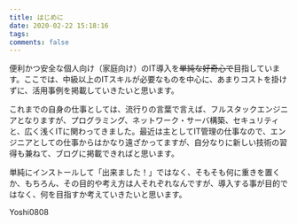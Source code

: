 ```yaml
---
title: はじめに
date: 2020-02-22 15:18:16
tags:
comments: false
---
```

便利かつ安全な個人向け（家庭向け）のIT導入を~~単純な好奇心で~~目指しています。ここでは、中級以上のITスキルが必要なものを中心に、あまりコストを掛けずに、活用事例を掲載していきたいと思います。

これまでの自身の仕事としては、流行りの言葉で言えば、フルスタックエンジニアとなりますが、プログラミング、ネットワーク・サーバ構築、セキュリティと、広く浅くITに関わってきました。最近は主としてIT管理の仕事なので、エンジニアとしての仕事からはかなり遠ざかってますが、自分なりに新しい技術の習得も兼ねて、ブログに掲載できればと思います。

単純にインストールして「出来ました！」ではなく、そもそも何に重きを置くか、もちろん、その目的や考え方は人それぞれなんですが、導入する事が目的ではなく、何を目指すか考えていきたいと思います。

Yoshi0808





